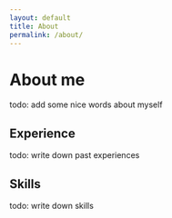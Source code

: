 ```yaml
---
layout: default
title: About
permalink: /about/
---
```

# About me
todo: add some nice words about myself

## Experience
todo: write down past experiences

## Skills
todo: write down skills
